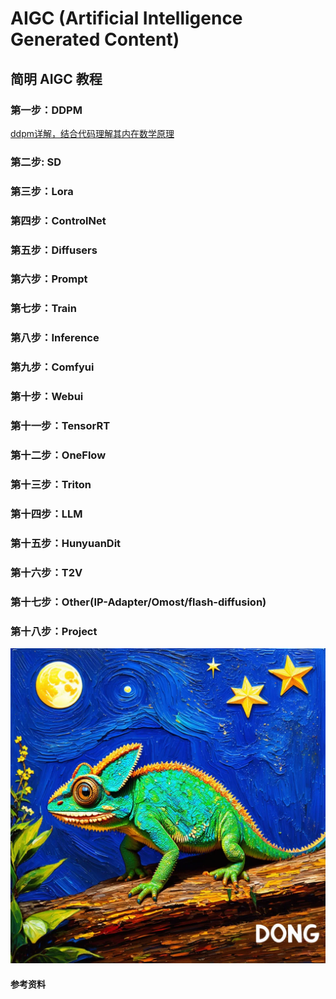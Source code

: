 # AIGC (Artificial Intelligence Generated Content)

## **简明 AIGC 教程**

### 第一步：DDPM

[ddpm详解，结合代码理解其内在数学原理](https://github.com/cvdong/Aigc_dong/blob/main/src/ddpm/Generating_flowers_using_DDPMs.ipynb)

### 第二步: SD

### 第三步：Lora

### 第四步：ControlNet

### 第五步：Diffusers

### 第六步：Prompt

### 第七步：Train

### 第八步：Inference

### 第九步：Comfyui

### 第十步：Webui

### 第十一步：TensorRT

### 第十二步：OneFlow

### 第十三步：Triton

### 第十四步：LLM

### 第十五步：HunyuanDit

### 第十六步：T2V

### 第十七步：Other(IP-Adapter/Omost/flash-diffusion)

### 第十八步：Project


![chameleon](./workspace/images/chameleon-dong-8.jpg)

####  参考资料
